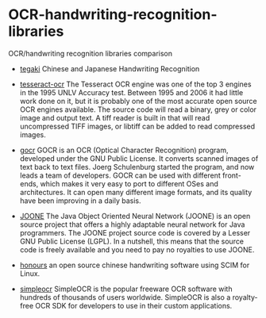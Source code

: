 # OCR-handwriting-recognition-libraries
OCR/handwriting recognition libraries comparison

- [tegaki](https://github.com/tegaki/tegaki)
Chinese and Japanese Handwriting Recognition

- [tesseract-ocr](https://code.google.com/p/tesseract-ocr)
The Tesseract OCR engine was one of the top 3 engines in the 1995 UNLV Accuracy test. Between 1995 and 2006 it had little work done on it, but it is probably one of the most accurate open source OCR engines available. The source code will read a binary, grey or color image and output text. A tiff reader is built in that will read uncompressed TIFF images, or libtiff can be added to read compressed images.

- [gocr](https://jocr.sourceforge.net)
GOCR is an OCR (Optical Character Recognition) program, developed under the GNU Public License. It converts scanned images of text back to text files. Joerg Schulenburg started the program, and now leads a team of developers. GOCR can be used with different front-ends, which makes it very easy to port to different OSes and architectures. It can open many different image formats, and its quality have been improving in a daily basis.

- [JOONE](https://joone.sourceforge.net)
The Java Object Oriented Neural Network (JOONE) is an open source project that offers a highly adaptable neural network for Java programmers. The JOONE project source code is covered by a Lesser GNU Public License (LGPL). In a nutshell, this means that the source code is freely available and you need to pay no royalties to use JOONE.

- [honours](https://code.google.com/p/honours)
an open source chinese handwriting software using SCIM for Linux.

- [simpleocr](https://www.simpleocr.com)
SimpleOCR is the popular freeware OCR software with hundreds of thousands of users worldwide. SimpleOCR is also a royalty-free OCR SDK for developers to use in their custom applications.
